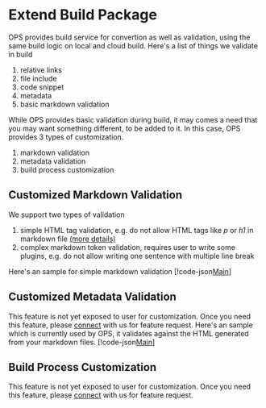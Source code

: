# Extend Build Package

OPS provides build service for convertion as well as validation, using the same build logic on local and cloud build. Here's a list of things we validate in build
1. relative links
2. file include
3. code snippet
4. metadata
5. basic markdown validation

While OPS provides basic validation during build, it may comes a need that you may want something different, to be added to it. In this case, OPS provides 3 types of customization.
1. markdown validation
2. metadata validation
3. build process customization

## Customized Markdown Validation
We support two types of validation
1. simple HTML tag validation, e.g. do not allow HTML tags like *p* or *h1* in markdown file [(more details)](http://dotnet.github.io/docfx/tutorial/validate_your_markdown_files.html#html-tag-validation-rules)
2. complex markdown token validation, requires user to write some plugins, e.g. do not allow writing one sentence with multiple line break

Here's an sample for simple markdown validation
[!code-json[Main](_data/markdown-validation-template.json "template of customized markdown validation")]

## Customized Metadata Validation
This feature is not yet exposed to user for customization. Once you need this feature, please [connect](../connect.md) with us for feature request. 
Here's an sample which is currently used by OPS, it validates against the HTML generated from your markdown files. 
[!code-json[Main](_data/metadata-validation-template.json "template of customized metadata validation")]

## Build Process Customization
This feature is not yet exposed to user for customization. Once you need this feature, please [connect](../connect.md) with us for feature request. 
